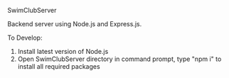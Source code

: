 SwimClubServer

Backend server using Node.js and Express.js.


To Develop:

  1. Install latest version of Node.js
  2. Open SwimClubServer directory in command prompt, type "npm i" to install all required packages
